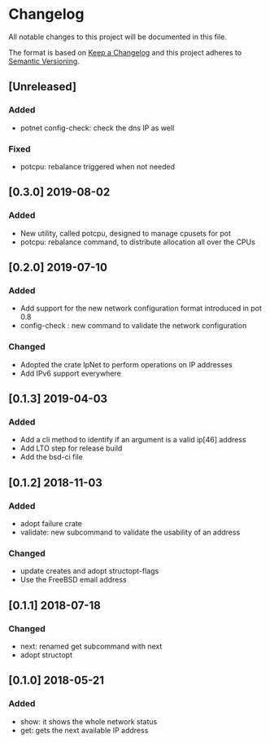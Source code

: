 # Changelog
All notable changes to this project will be documented in this file.

The format is based on [Keep a Changelog](http://keepachangelog.com/en/1.0.0/)
and this project adheres to [Semantic Versioning](http://semver.org/spec/v2.0.0.html).

## [Unreleased]
### Added
- potnet config-check: check the dns IP as well

### Fixed
- potcpu: rebalance triggered when not needed

## [0.3.0] 2019-08-02
### Added
- New utility, called potcpu, designed to manage cpusets for pot
- potcpu: rebalance command, to distribute allocation all over the CPUs

## [0.2.0] 2019-07-10
### Added
- Add support for the new network configuration format introduced in pot 0.8
- config-check : new command to validate the network configuration

### Changed
- Adopted the crate IpNet to perform operations on IP addresses
- Add IPv6 support everywhere

## [0.1.3] 2019-04-03
### Added
- Add a cli method to identify if an argument is a valid ip[46] address
- Add LTO step for release build
- Add the bsd-ci file

## [0.1.2] 2018-11-03
### Added
- adopt failure crate
- validate: new subcommand to validate the usability of an address

### Changed
- update creates and adopt structopt-flags
- Use the FreeBSD email address

## [0.1.1] 2018-07-18
### Changed
- next: renamed get subcommand with next
- adopt structopt

## [0.1.0] 2018-05-21
### Added
- show: it shows the whole network status
- get: gets the next available IP address
